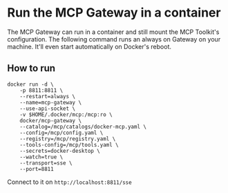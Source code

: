 # Run the MCP Gateway in a container

The MCP Gateway can run in a container and still mount the MCP Toolkit's configuration.
The following command runs an always on Gateway on your machine. It'll even start automatically on Docker's reboot.

## How to run

```console
docker run -d \
    -p 8811:8811 \
    --restart=always \
    --name=mcp-gateway \
    --use-api-socket \
    -v $HOME/.docker/mcp:/mcp:ro \
    docker/mcp-gateway \
    --catalog=/mcp/catalogs/docker-mcp.yaml \
    --config=/mcp/config.yaml \
    --registry=/mcp/registry.yaml \
    --tools-config=/mcp/tools.yaml \
    --secrets=docker-desktop \
    --watch=true \
    --transport=sse \
    --port=8811
```

Connect to it on `http://localhost:8811/sse`
